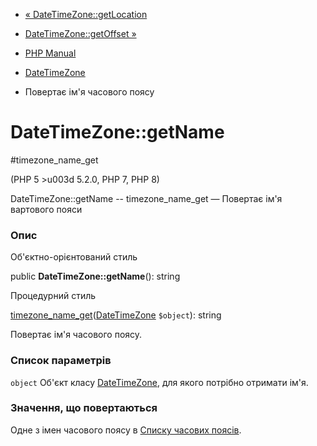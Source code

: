 - [« DateTimeZone::getLocation](datetimezone.getlocation.md)
- [DateTimeZone::getOffset »](datetimezone.getoffset.md)

- [PHP Manual](index.md)
- [DateTimeZone](class.datetimezone.md)
- Повертає ім'я часового поясу

# DateTimeZone::getName

#timezone_name_get

(PHP 5 \>u003d 5.2.0, PHP 7, PHP 8)

DateTimeZone::getName -- timezone_name_get — Повертає ім'я вартового
пояси

### Опис

Об'єктно-орієнтований стиль

public **DateTimeZone::getName**(): string

Процедурний стиль

[timezone_name_get](function.timezone-name-get.md)([DateTimeZone](class.datetimezone.md)
`$object`): string

Повертає ім'я часового поясу.

### Список параметрів

`object`
Об'єкт класу [DateTimeZone](class.datetimezone.md), для якого
потрібно отримати ім'я.

### Значення, що повертаються

Одне з імен часового поясу в [Списку часових поясів](timezones.md).
